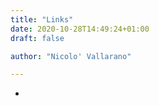 ```yaml
---
title: "Links"
date: 2020-10-28T14:49:24+01:00
draft: false 

author: "Nicolo' Vallarano"

---
```


- []()
